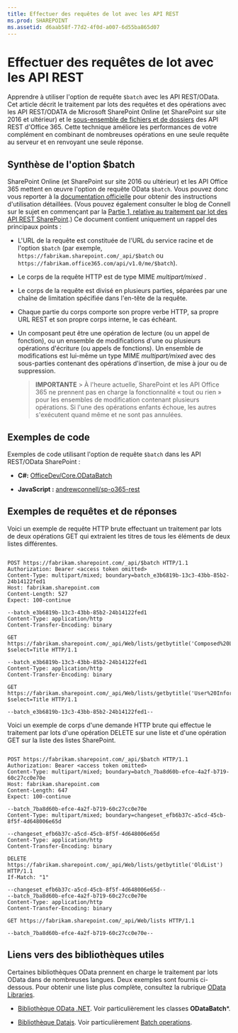 ```yaml
---
title: Effectuer des requêtes de lot avec les API REST
ms.prod: SHAREPOINT
ms.assetid: d6aab58f-77d2-4f0d-a007-6d55ba865d07
---
```



# Effectuer des requêtes de lot avec les API REST
Apprendre à utiliser l'option de requête  `$batch` avec les API REST/OData.
Cet article décrit le traitement par lots des requêtes et des opérations avec les API REST/ODATA de Microsoft SharePoint Online (et SharePoint sur site 2016 et ultérieur) et le  [sous-ensemble de fichiers et de dossiers](http://msdn.microsoft.com/fr-fr/office/office365/api/files-rest-operations) des API REST d'Office 365. Cette technique améliore les performances de votre complément en combinant de nombreuses opérations en une seule requête au serveur et en renvoyant une seule réponse.
  
    
    


## Synthèse de l'option $batch

SharePoint Online (et SharePoint sur site 2016 ou ultérieur) et les API Office 365 mettent en œuvre l'option de requête OData  `$batch`. Vous pouvez donc vous reporter à la  [documentation officielle](http://www.odata.org/documentation/odata-version-3-0/batch-processing) pour obtenir des instructions d'utilisation détaillées. (Vous pouvez également consulter le blog de Connell sur le sujet en commençant par la [Partie 1, relative au traitement par lot des API REST SharePoint](http://www.andrewconnell.com/blog/part-1-sharepoint-rest-api-batching-understanding-batching-requests).) Ce document contient uniquement un rappel des principaux points :
  
    
    

- L'URL de la requête est constituée de l'URL du service racine et de l'option  `$batch` (par exemple, `https://fabrikam.sharepoint.com/_api/$batch` ou `https://fabrikam.office365.com/api/v1.0/me/$batch`).
    
  
- Le corps de la requête HTTP est de type MIME  *multipart/mixed*  .
    
  
- Le corps de la requête est divisé en plusieurs parties, séparées par une chaîne de limitation spécifiée dans l'en-tête de la requête.
    
  
- Chaque partie du corps comporte son propre verbe HTTP, sa propre URL REST et son propre corps interne, le cas échéant.
    
  
- Un composant peut être une opération de lecture (ou un appel de fonction), ou un ensemble de modifications d'une ou plusieurs opérations d'écriture (ou appels de fonctions). Un ensemble de modifications est lui-même un type MIME  *multipart/mixed*  avec des sous-parties contenant des opérations d'insertion, de mise à jour ou de suppression.
    
    > **IMPORTANTE**
      > À l'heure actuelle, SharePoint et les API Office 365 ne prennent pas en charge la fonctionnalité « tout ou rien » pour les ensembles de modification contenant plusieurs opérations. Si l'une des opérations enfants échoue, les autres s'exécutent quand même et ne sont pas annulées. 

## Exemples de code

Exemples de code utilisant l'option de requête  `$batch` dans les API REST/OData SharePoint :
  
    
    

- **C#:** [OfficeDev/Core.ODataBatch](https://github.com/OfficeDev/PnP/tree/master/Samples/Core.ODataBatch)
    
  
- **JavaScript :** [andrewconnell/sp-o365-rest](https://github.com/andrewconnell/sp-o365-rest/blob/master/SpRestBatchSample/Scripts/App.js)
    
  

## Exemples de requêtes et de réponses

Voici un exemple de requête HTTP brute effectuant un traitement par lots de deux opérations GET qui extraient les titres de tous les éléments de deux listes différentes.
  
    
    
```

POST https://fabrikam.sharepoint.com/_api/$batch HTTP/1.1
Authorization: Bearer <access token omitted>
Content-Type: multipart/mixed; boundary=batch_e3b6819b-13c3-43bb-85b2-24b14122fed1
Host: fabrikam.sharepoint.com
Content-Length: 527
Expect: 100-continue

--batch_e3b6819b-13c3-43bb-85b2-24b14122fed1
Content-Type: application/http
Content-Transfer-Encoding: binary

GET https://fabrikam.sharepoint.com/_api/Web/lists/getbytitle('Composed%20Looks')/items?$select=Title HTTP/1.1

--batch_e3b6819b-13c3-43bb-85b2-24b14122fed1
Content-Type: application/http
Content-Transfer-Encoding: binary

GET https://fabrikam.sharepoint.com/_api/Web/lists/getbytitle('User%20Information%20List')/items?$select=Title HTTP/1.1

--batch_e3b6819b-13c3-43bb-85b2-24b14122fed1--
```

Voici un exemple de corps d'une demande HTTP brute qui effectue le traitement par lots d'une opération DELETE sur une liste et d'une opération GET sur la liste des listes SharePoint.
  
    
    


```

POST https://fabrikam.sharepoint.com/_api/$batch HTTP/1.1
Authorization: Bearer <access token omitted>
Content-Type: multipart/mixed; boundary=batch_7ba8d60b-efce-4a2f-b719-60c27cc0e70e
Host: fabrikam.sharepoint.com
Content-Length: 647
Expect: 100-continue

--batch_7ba8d60b-efce-4a2f-b719-60c27cc0e70e
Content-Type: multipart/mixed; boundary=changeset_efb6b37c-a5cd-45cb-8f5f-4d648006e65d

--changeset_efb6b37c-a5cd-45cb-8f5f-4d648006e65d
Content-Type: application/http
Content-Transfer-Encoding: binary

DELETE https://fabrikam.sharepoint.com/_api/Web/lists/getbytitle('OldList') HTTP/1.1
If-Match: "1"

--changeset_efb6b37c-a5cd-45cb-8f5f-4d648006e65d--
--batch_7ba8d60b-efce-4a2f-b719-60c27cc0e70e
Content-Type: application/http
Content-Transfer-Encoding: binary

GET https://fabrikam.sharepoint.com/_api/Web/lists HTTP/1.1

--batch_7ba8d60b-efce-4a2f-b719-60c27cc0e70e--```


## Liens vers des bibliothèques utiles

Certaines bibliothèques OData prennent en charge le traitement par lots OData dans de nombreuses langues. Deux exemples sont fournis ci-dessous. Pour obtenir une liste plus complète, consultez la rubrique  [OData Libraries](http://www.odata.org/libraries/).
  
    
    

-  [Bibliothèque OData .NET](http://msdn.microsoft.com/fr-fr/office/microsoft.data.odata%28v=vs.90%29). Voir particulièrement les classes **ODataBatch***.
    
  
-  [Bibliothèque Datajs](http://datajs.codeplex.com/documentation). Voir particulièrement  [Batch operations](http://datajs.codeplex.com/wikipage?title=datajs%20OData%20API&amp;referringTitle=Documentation#Batch).
    
  

